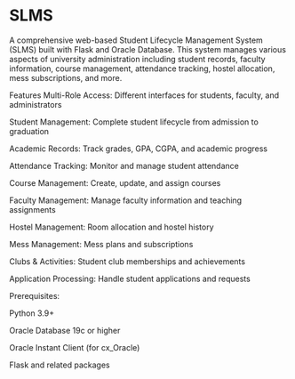 # SLMS
A comprehensive web-based Student Lifecycle Management System (SLMS) built with Flask and Oracle Database. This system manages various aspects of university administration including student records, faculty information, course management, attendance tracking, hostel allocation, mess subscriptions, and more.

Features Multi-Role Access: Different interfaces for students, faculty, and administrators

Student Management: Complete student lifecycle from admission to graduation

Academic Records: Track grades, GPA, CGPA, and academic progress

Attendance Tracking: Monitor and manage student attendance

Course Management: Create, update, and assign courses

Faculty Management: Manage faculty information and teaching assignments

Hostel Management: Room allocation and hostel history

Mess Management: Mess plans and subscriptions

Clubs & Activities: Student club memberships and achievements

Application Processing: Handle student applications and requests

Prerequisites:

Python 3.9+

Oracle Database 19c or higher

Oracle Instant Client (for cx_Oracle)

Flask and related packages
